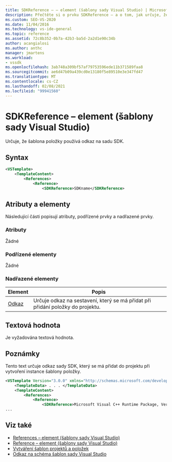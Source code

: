 ```yaml
---
title: SDKReference – – element (šablony sady Visual Studio) | Microsoft Docs
description: Přečtěte si o prvku SDKReference – a o tom, jak určuje, že šablona položky používá odkaz na sadu SDK.
ms.custom: SEO-VS-2020
ms.date: 11/04/2016
ms.technology: vs-ide-general
ms.topic: reference
ms.assetid: 72c8b352-0b7a-42b3-ba5d-2a2d1e90c34b
author: acangialosi
ms.author: anthc
manager: jmartens
ms.workload:
- vssdk
ms.openlocfilehash: 3ab748a309bf57af79753596ede11b371589faa8
ms.sourcegitcommit: ae6d47b09a439cd0e13180f5e89510e3e347fd47
ms.translationtype: MT
ms.contentlocale: cs-CZ
ms.lasthandoff: 02/08/2021
ms.locfileid: "99941560"
---
```

# <a name="sdkreference-element-visual-studio-templates"></a>SDKReference – element (šablony sady Visual Studio)
Určuje, že šablona položky používá odkaz na sadu SDK.

## <a name="syntax"></a>Syntax

```xml
<VSTemplate>
    <TemplateContent>
        <References>
            <Reference>
                <SDKReference>SDKname</SDKReference>
```

## <a name="attributes-and-elements"></a>Atributy a elementy
 Následující části popisují atributy, podřízené prvky a nadřazené prvky.

### <a name="attributes"></a>Atributy
 Žádné

### <a name="child-elements"></a>Podřízené elementy
 Žádné

### <a name="parent-elements"></a>Nadřazené elementy

|Element|Popis|
|-------------|-----------------|
|[Odkaz](../extensibility/reference-element-visual-studio-templates.md)|Určuje odkaz na sestavení, který se má přidat při přidání položky do projektu.|

## <a name="text-value"></a>Textová hodnota
 Je vyžadována textová hodnota.

## <a name="remarks"></a>Poznámky
 Tento text určuje odkaz sady SDK, který se má přidat do projektu při vytvoření instance šablony položky.

```xml
<VSTemplate Version="3.0.0" xmlns="http://schemas.microsoft.com/developer/vstemplate/2005" Type="Item">
    <TemplateData> . . . </TemplateData>
    <TemplateContent>
        <References>
            <Reference>
                <SDKReference>Microsoft Visual C++ Runtime Package, Version=11.0.0.0</SDKReference>
...
```

## <a name="see-also"></a>Viz také
- [References – element (šablony sady Visual Studio)](../extensibility/references-element-visual-studio-templates.md)
- [Reference – element (šablony sady Visual Studio)](../extensibility/reference-element-visual-studio-templates.md)
- [Vytváření šablon projektů a položek](../ide/creating-project-and-item-templates.md)
- [Odkaz na schéma šablon sady Visual Studio](../extensibility/visual-studio-template-schema-reference.md)
